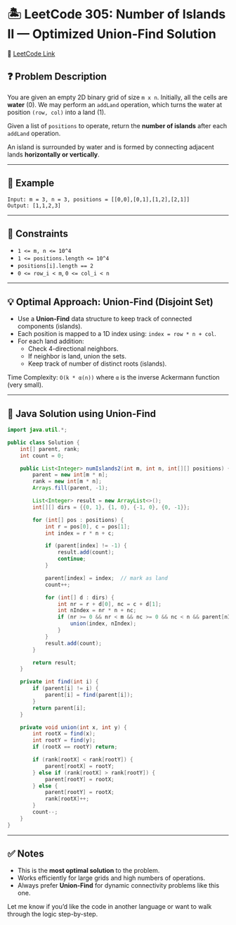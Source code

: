 # 🏝️ LeetCode 305: Number of Islands II — Optimized Union-Find Solution

🔗 [LeetCode Link](https://leetcode.com/problems/number-of-islands-ii/description/)

## ❓ Problem Description

You are given an empty 2D binary grid of size `m x n`. Initially, all the cells are **water** (0). We may perform an `addLand` operation, which turns the water at position `(row, col)` into a land (1). 

Given a list of `positions` to operate, return the **number of islands** after each `addLand` operation.

An island is surrounded by water and is formed by connecting adjacent lands **horizontally or vertically**.

---

## 🧾 Example

```
Input: m = 3, n = 3, positions = [[0,0],[0,1],[1,2],[2,1]]
Output: [1,1,2,3]
```

---

## 🔐 Constraints

- `1 <= m, n <= 10^4`
- `1 <= positions.length <= 10^4`
- `positions[i].length == 2`
- `0 <= row_i < m`, `0 <= col_i < n`

---

## 💡 Optimal Approach: Union-Find (Disjoint Set)

- Use a **Union-Find** data structure to keep track of connected components (islands).
- Each position is mapped to a 1D index using: `index = row * n + col`.
- For each land addition:
  - Check 4-directional neighbors.
  - If neighbor is land, union the sets.
  - Keep track of number of distinct roots (islands).

Time Complexity: `O(k * α(n))` where `α` is the inverse Ackermann function (very small).

---

## 🚀 Java Solution using Union-Find

```java
import java.util.*;

public class Solution {
    int[] parent, rank;
    int count = 0;

    public List<Integer> numIslands2(int m, int n, int[][] positions) {
        parent = new int[m * n];
        rank = new int[m * n];
        Arrays.fill(parent, -1);

        List<Integer> result = new ArrayList<>();
        int[][] dirs = {{0, 1}, {1, 0}, {-1, 0}, {0, -1}};

        for (int[] pos : positions) {
            int r = pos[0], c = pos[1];
            int index = r * n + c;

            if (parent[index] != -1) {
                result.add(count);
                continue;
            }

            parent[index] = index;  // mark as land
            count++;

            for (int[] d : dirs) {
                int nr = r + d[0], nc = c + d[1];
                int nIndex = nr * n + nc;
                if (nr >= 0 && nr < m && nc >= 0 && nc < n && parent[nIndex] != -1) {
                    union(index, nIndex);
                }
            }
            result.add(count);
        }

        return result;
    }

    private int find(int i) {
        if (parent[i] != i) {
            parent[i] = find(parent[i]);
        }
        return parent[i];
    }

    private void union(int x, int y) {
        int rootX = find(x);
        int rootY = find(y);
        if (rootX == rootY) return;

        if (rank[rootX] < rank[rootY]) {
            parent[rootX] = rootY;
        } else if (rank[rootX] > rank[rootY]) {
            parent[rootY] = rootX;
        } else {
            parent[rootY] = rootX;
            rank[rootX]++;
        }
        count--;
    }
}
```

---

## ✅ Notes

- This is the **most optimal solution** to the problem.
- Works efficiently for large grids and high numbers of operations.
- Always prefer **Union-Find** for dynamic connectivity problems like this one.

Let me know if you’d like the code in another language or want to walk through the logic step-by-step.